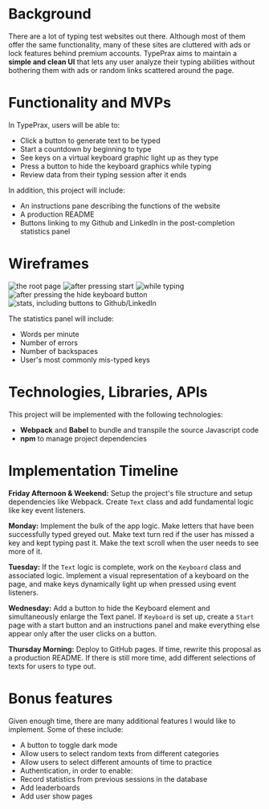 # Background

There are a lot of typing test websites out there. Although most of them offer the same functionality, many of these sites are cluttered with ads or lock features behind premium accounts. TypePrax aims to maintain a **simple and clean UI** that lets any user analyze their typing abilities without bothering them with ads or random links scattered around the page.


# Functionality and MVPs

In TypePrax, users will be able to:

 - Click a button to generate text to be typed
 - Start a countdown by beginning to type
 - See keys on a virtual keyboard graphic light up as they type
 - Press a button to hide the keyboard graphics while typing
 - Review data from their typing session after it ends

In addition, this project will include:

- An instructions pane describing the functions of the website
- A production README
- Buttons linking to my Github and LinkedIn in the post-completion statistics panel


# Wireframes

![the root page](https://i.imgur.com/gFUS2FX.png)
![after pressing start](https://i.imgur.com/7fyjfvU.png)
![while typing](https://i.imgur.com/FcvxNJH.png)
![after pressing the hide keyboard button](https://i.imgur.com/0WN0axq.png)
![stats, including buttons to Github/LinkedIn](https://i.imgur.com/oMRAwXb.png)


The statistics panel will include:

- Words per minute
- Number of errors
- Number of backspaces
- User's most commonly mis-typed keys


# Technologies, Libraries, APIs

This project will be implemented with the following technologies:

- **Webpack** and **Babel** to bundle and transpile the source Javascript code
- **npm** to manage project dependencies


# Implementation Timeline

**Friday Afternoon & Weekend:** Setup the project's file structure and setup dependencies like Webpack.  Create `Text` class and add fundamental logic like key event listeners.

**Monday:** Implement the bulk of the app logic. Make letters that have been successfully typed greyed out. Make text turn red if the user has missed a key and kept typing past it. Make the text scroll when the user needs to see more of it.

**Tuesday:** If the `Text` logic is complete, work on the `Keyboard` class and associated logic. Implement a visual representation of a keyboard on the page, and make keys dynamically light up when pressed using event listeners.

**Wednesday:** Add a button to hide the Keyboard element and simultaneously enlarge the Text panel. If `Keyboard` is set up, create a `Start` page with a start button and an instructions panel and make everything else appear only after the user clicks on a button. 

**Thursday Morning:** Deploy to GitHub pages. If time, rewrite this proposal as a production README. If there is still more time, add different selections of texts for users to type out.


# Bonus features

Given enough time, there are many additional features I would like to implement. Some of these include:

- A button to toggle dark mode
- Allow users to select random texts from different categories
- Allow users to select different amounts of time to practice
- Authentication, in order to enable:
- Record statistics from previous sessions in the database
- Add leaderboards
- Add user show pages